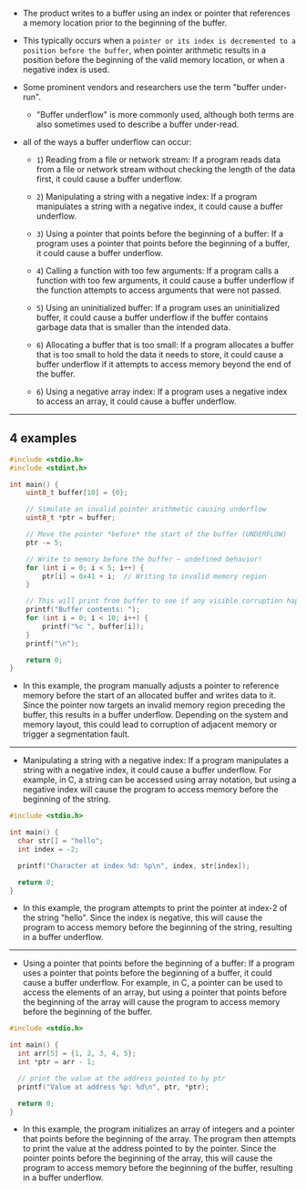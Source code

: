- The product writes to a buffer using an index or pointer that references a memory location prior to the beginning of the buffer.

- This typically occurs when a `pointer or its index is decremented to a position before the buffer`, when pointer arithmetic results in a position before the beginning of the valid memory location, or when a negative index is used.

- Some prominent vendors and researchers use the term "buffer under-run". 
	- "Buffer underflow" is more commonly used, although both terms are also sometimes used to describe a buffer under-read.

- all of the ways a buffer underflow can occur:
	- `1`) Reading from a file or network stream: If a program reads data from a file or network stream without checking the length of the data first, it could cause a buffer underflow.

	- `2`) Manipulating a string with a negative index: If a program manipulates a string with a negative index, it could cause a buffer underflow.

	- `3`) Using a pointer that points before the beginning of a buffer: If a program uses a pointer that points before the beginning of a buffer, it could cause a buffer underflow.

	- `4`) Calling a function with too few arguments: If a program calls a function with too few arguments, it could cause a buffer underflow if the function attempts to access arguments that were not passed.

	- `5`) Using an uninitialized buffer: If a program uses an uninitialized buffer, it could cause a buffer underflow if the buffer contains garbage data that is smaller than the intended data.

	- `6`) Allocating a buffer that is too small: If a program allocates a buffer that is too small to hold the data it needs to store, it could cause a buffer underflow if it attempts to access memory beyond the end of the buffer.

	- `6`)  Using a negative array index: If a program uses a negative index to access an array, it could cause a buffer underflow.


---
## 4 examples
```c
#include <stdio.h>
#include <stdint.h>

int main() {
    uint8_t buffer[10] = {0};

    // Simulate an invalid pointer arithmetic causing underflow
    uint8_t *ptr = buffer;

    // Move the pointer *before* the start of the buffer (UNDERFLOW)
    ptr -= 5;

    // Write to memory before the buffer — undefined behavior!
    for (int i = 0; i < 5; i++) {
        ptr[i] = 0x41 + i;  // Writing to invalid memory region
    }

    // This will print from buffer to see if any visible corruption happened
    printf("Buffer contents: ");
    for (int i = 0; i < 10; i++) {
        printf("%c ", buffer[i]);
    }
    printf("\n");

    return 0;
}
```
- In this example, the program manually adjusts a pointer to reference memory before the start of an allocated buffer and writes data to it. Since the pointer now targets an invalid memory region preceding the buffer, this results in a buffer underflow. Depending on the system and memory layout, this could lead to corruption of adjacent memory or trigger a segmentation fault.

---

- Manipulating a string with a negative index: If a program manipulates a string with a negative index, it could cause a buffer underflow. For example, in C, a string can be accessed using array notation, but using a negative index will cause the program to access memory before the beginning of the string.
```c
#include <stdio.h>

int main() {
  char str[] = "hello";
  int index = -2;

  printf("Character at index %d: %p\n", index, str[index]);

  return 0;
}
```
- In this example, the program attempts to print the pointer at index-2 of the string "hello". Since the index is negative, this will cause the program to access memory before the beginning of the string, resulting in a buffer underflow.

---
- Using a pointer that points before the beginning of a buffer: If a program uses a pointer that points before the beginning of a buffer, it could cause a buffer underflow. For example, in C, a pointer can be used to access the elements of an array, but using a pointer that points before the beginning of the array will cause the program to access memory before the beginning of the buffer.
```c
#include <stdio.h>

int main() {
  int arr[5] = {1, 2, 3, 4, 5};
  int *ptr = arr - 1;

  // print the value at the address pointed to by ptr
  printf("Value at address %p: %d\n", ptr, *ptr);

  return 0;
}
```
- In this example, the program initializes an array of integers and a pointer that points before the beginning of the array. The program then attempts to print the value at the address pointed to by the pointer. Since the pointer points before the beginning of the array, this will cause the program to access memory before the beginning of the buffer, resulting in a buffer underflow.
